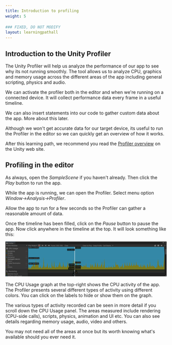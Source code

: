 ```yaml
---
title: Introduction to profiling
weight: 5

### FIXED, DO NOT MODIFY
layout: learningpathall
---
```


## Introduction to the Unity Profiler

The Unity Profiler will help us analyze the performance of our app to see why its not running smoothly. The tool allows us to analyze CPU, graphics and memory usage across the different areas of the app including general scripting, physics and audio.

We can activate the profiler both in the editor and when we're running on a connected device. It will collect performance data every frame in a useful timeline.

We can also insert statements into our code to gather custom data about the app. More about this later.

Although we won't get accurate data for our target device, its useful to run the Profiler in the editor so we can quickly get an overview of how it works.

After this learning path, we recommend you read the [Profiler overview](https://docs.unity3d.com/Manual/Profiler.html) on the Unity web site.

## Profiling in the editor

As always, open the _SampleScene_ if you haven't already. Then click the _Play_ button to run the app.

While the app is running, we can open the Profiler. Select menu option _Window->Analysis->Profiler_.

Allow the app to run for a few seconds so the Profiler can gather a reasonable amount of data.

Once the timeline has been filled, click on the _Pause_ button to pause the app. Now click anywhere in the timeline at the top. It will look something like this:

![Profiler window](images/profiler-main-timeline.png "Figure 1. Profiler window")

The CPU Usage graph at the top-right shows the CPU activity of the app. The Profiler presents several different types of activity using different colors. You can click on the labels to hide or show them on the graph.

The various types of activity recorded can be seen in more detail if you scroll down the CPU Usage panel. The areas measured include rendering (CPU-side calls), scripts, physics, animation and UI etc. You can also see details regarding memory usage, audio, video and others.

You may not need all of the areas at once but its worth knowing what's available should you ever need it.
